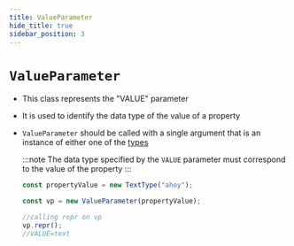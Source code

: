 ```yaml
---
title: ValueParameter
hide_title: true
sidebar_position: 3
---
```


# `ValueParameter`

- This class represents the "VALUE" parameter

- It is used to identify the data type of the value of a property

- `ValueParameter` should be called with a single argument that is an instance
  of either one of the [types](/documentation/values/intro)

  :::note
  The data type specified by the `VALUE` parameter must correspond to the value
  of the property
  :::

  ```js
  const propertyValue = new TextType("ahoy");

  const vp = new ValueParameter(propertyValue);

  //calling repr on vp
  vp.repr();
  //VALUE=text
  ```
